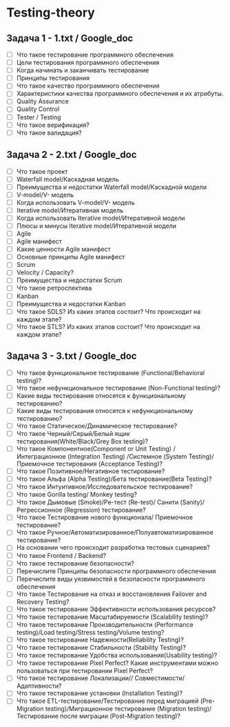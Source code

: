 # Testing-theory

## Задача 1 - 1.txt / <a href="https://docs.google.com/document/d/1sHq85L3Nf0_1ZH4E949qbUZp3k4NDyTj2U0mvcAz1Fs/edit?usp=sharing" style="text-decoration: none;" target="_blank"> Google_doc </a>
- [ ] Что такое тестирование программного обеспечения
- [ ] Цели тестирования программного обеспечения
- [ ] Когда начинать и заканчивать тестирование
- [ ] Принципы тестирования
- [ ] Что такое качество программного обеспечения
- [ ] Характеристики качества программного обеспечения и их атрибуты.
- [ ] Quality Assurance
- [ ] Quality Control
- [ ] Tester / Testing
- [ ] Что такое верификация?
- [ ] Что такое валидация?

## Задача 2 - 2.txt / <a href="----" style="text-decoration: none;" target="_blank"> Google_doc </a>
- [ ] Что такое проект
- [ ] Waterfall model/Каскадная модель
- [ ] Преимущества и недостатки Waterfall model/Каскадной модели
- [ ] V-model/V- модель
- [ ] Когда использовать V-model/V- модель
- [ ] Iterative model/Итеративная модель
- [ ] Когда использовать Iterative model/Итеративной модели
- [ ] Плюсы и минусы Iterative model/Итеративной модели
- [ ] Agile 
- [ ] Agile манифест
- [ ] Какие ценности Agile манифест
- [ ] Основные принципы Agile манифест
- [ ] Scrum
- [ ] Velocity / Capacity?
- [ ] Преимущества и недостатки Scrum
- [ ] Что такое ретроспектива
- [ ] Kanban
- [ ] Преимущества и недостатки Kanban
- [ ] Что такое SDLS? Из каких этапов состоит? Что происходит на каждом этапе?
- [ ] Что такое STLS? Из каких этапов состоит? Что происходит на каждом этапе?

## Задача 3 - 3.txt / <a href="----" style="text-decoration: none;" target="_blank"> Google_doc </a>
- [ ] Что такое функциональное тестирование (Functional/Behavioral testing)?
- [ ] Что такое нефункциональное тестирование (Non-Functional testing)?
- [ ] Какие виды тестирования относятся к функциональному тестированию?
- [ ] Какие виды тестирования относятся к нефункциональному тестированию?
- [ ] Что такое Статическое/Динамическое тестирование?
- [ ] Что такое Черный/Серый/Белый ящик тестирования(White/Black/Grey Box testing)?
- [ ] Что такое Компонентное(Component or Unit Testing) /Интеграционное (Integration Testing)
/Системное (System Testing)/Приемочное тестирования (Acceptance Testing)?
- [ ] Что такое Позитивное/Негативное тестирование?
- [ ] Что такое Альфа (Alpha Testing)/Бета тестирование(Beta Testing)?
- [ ] Что такое Интуитивное/Исследовательское тестирование?
- [ ] Что такое Gorilla testing/ Monkey testing?
- [ ] Что такое Дымовые (Smoke)/Ре-тест (Re-test)/ Санити (Sanity)/Регрессионное (Regression) тестирование?
- [ ] Что такое Тестирование нового функционала/ Приемочное тестирование?
- [ ] Что такое Ручное/Автоматизированное/Полуавтоматизированное тестирование?
- [ ] На основании чего происходит разработка тестовых сценариев?
- [ ] Что такое Frontend / Backend?
- [ ] Что такое тестирование безопасности?
- [ ] Перечислите Принципы безопасности программного обеспечения
- [ ] Перечислите виды уязвимостей в безопасности программного обеспечения
- [ ] Что такое Тестирование на отказ и восстановления Failover and Recovery Testing?
- [ ] Что такое тестирование Эффективности использования ресурсов?
- [ ] Что такое тестирование Масштабируемости (Scalability testing)?
- [ ] Что такое тестирование Производительности (Performance testing)/Load testing/Stress testing/Volume testing?
- [ ] Что такое тестирование Надежности(Reliability Testing)?
- [ ] Что такое тестирование Стабильности (Stability Testing)?
- [ ] Что такое тестирование Удобства использования(Usability testing)?
- [ ] Что такое тестирование Pixel Perfect? Какие инструментами можно пользоваться при тестировании Pixel Perfect?
- [ ] Что такое тестирование Локализации// Совместимости/ Адаптивности?
- [ ] Что такое тестирование установки (Installation Testing)?
- [ ] Что такое ETL-тестирование/Тестирование перед миграцией (Pre-Migration testing)/Миграционное тестирование (Migration testing)/Тестирование после миграции (Post-Migration testing)?
